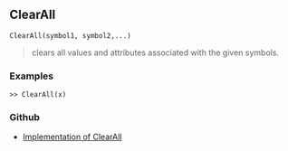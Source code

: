 ## ClearAll

```
ClearAll(symbol1, symbol2,...)
```

> clears all values and attributes associated with the given symbols. 
   
### Examples

``` 
>> ClearAll(x)
```
### Github
* [Implementation of ClearAll](https://github.com/axkr/symja_android_library/blob/master/symja_android_library/matheclipse-core/src/main/java/org/matheclipse/core/builtin/PatternMatching.java#L247) 
